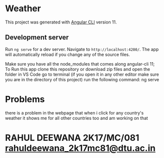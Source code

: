 # Weather

This project was generated with [Angular CLI](https://github.com/angular/angular-cli) version 11.

## Development server

Run `ng serve` for a dev server. Navigate to `http://localhost:4200/`. The app will automatically reload if you change any of the source files.

Make sure you have all the node_modules that comes along angular-cli 11;
To Run this app clone this repository or download zip files and open the folder in VS Code go to terminal (if you open it in any other editor make sure you are in the directory of this project) run the following command:
ng serve


# Problems
there is a problem in the webpage that when i click for any country's weather it shows me for all other countries too and am working on that

# RAHUL DEEWANA 2K17/MC/081 rahuldeewana_2k17mc81@dtu.ac.in
